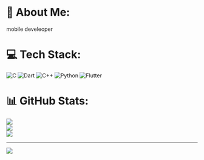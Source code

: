# 💫 About Me:
mobile develeoper


# 💻 Tech Stack:
![C](https://img.shields.io/badge/c-%2300599C.svg?style=for-the-badge&logo=c&logoColor=white) ![Dart](https://img.shields.io/badge/dart-%230175C2.svg?style=for-the-badge&logo=dart&logoColor=white) ![C++](https://img.shields.io/badge/c++-%2300599C.svg?style=for-the-badge&logo=c%2B%2B&logoColor=white) ![Python](https://img.shields.io/badge/python-3670A0?style=for-the-badge&logo=python&logoColor=ffdd54) ![Flutter](https://img.shields.io/badge/Flutter-%2302569B.svg?style=for-the-badge&logo=Flutter&logoColor=white)
# 📊 GitHub Stats:
![](https://github-readme-stats.vercel.app/api?username=anandhuvasudev&theme=dark&hide_border=false&include_all_commits=false&count_private=false)<br/>
![](https://nirzak-streak-stats.vercel.app/?user=anandhuvasudev&theme=dark&hide_border=false)<br/>
![](https://github-readme-stats.vercel.app/api/top-langs/?username=anandhuvasudev&theme=dark&hide_border=false&include_all_commits=false&count_private=false&layout=compact)

---
[![](https://visitcount.itsvg.in/api?id=anandhuvasudev&icon=0&color=0)](https://visitcount.itsvg.in)

<!-- Proudly created with GPRM ( https://gprm.itsvg.in ) -->
